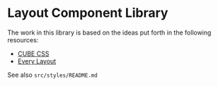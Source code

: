 # Layout Component Library

The work in this library is based on the ideas put forth in the following resources:

- [CUBE CSS](https://cube.fyi)
- [Every Layout](https://every-layout.dev)

See also `src/styles/README.md`
